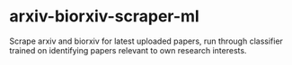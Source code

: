 # arxiv-biorxiv-scraper-ml
Scrape arxiv and biorxiv for latest uploaded papers, run through classifier trained on identifying papers relevant to own research interests.
